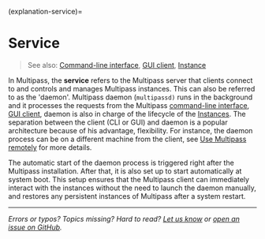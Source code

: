 (explanation-service)=
# Service

> See also: [Command-line interface](/reference/command-line-interface/index), [GUI client](/reference/gui-client), [Instance](/explanation/instance)

In Multipass, the **service** refers to the Multipass server that clients connect to and controls and manages Multipass instances. This can also be referred to as the 'daemon'. Multipass daemon (`multipassd)` runs in the background and it processes the requests from the Multipass [command-line interface](/reference/command-line-interface/index), [GUI client](/reference/gui-client), daemon is also in charge of the lifecycle of the [Instances](/explanation/instance). The separation between the client (CLI or GUI) and daemon is a popular architecture because of his advantage, flexibility. For instance, the daemon process can be on a different machine from the client, see [Use Multipass remotely](https://discourse.ubuntu.com/t/how-to-use-multipass-remotely/26360) for more details. 

The automatic start of the daemon process is triggered right after the Multipass installation. After that, it is also set up to start automatically at system boot. This setup ensures that the Multipass client can immediately interact with the instances without the need to launch the daemon manually, and restores any persistent instances of Multipass after a system restart.

---

*Errors or typos? Topics missing? Hard to read? <a href="https://docs.google.com/forms/d/e/1FAIpQLSd0XZDU9sbOCiljceh3rO_rkp6vazy2ZsIWgx4gsvl_Sec4Ig/viewform?usp=pp_url&entry.317501128=https://canonical.com/multipass/docs/service" target="_blank">Let us know</a> or <a href="https://github.com/canonical/multipass/issues/new/choose" target="_blank">open an issue on GitHub</a>.*

